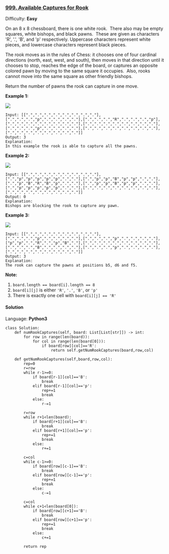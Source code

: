 ### [999\. Available Captures for Rook](https://leetcode.com/problems/available-captures-for-rook/)

Difficulty: **Easy**


On an 8 x 8 chessboard, there is one white rook.  There also may be empty squares, white bishops, and black pawns.  These are given as characters 'R', '.', 'B', and 'p' respectively. Uppercase characters represent white pieces, and lowercase characters represent black pieces.

The rook moves as in the rules of Chess: it chooses one of four cardinal directions (north, east, west, and south), then moves in that direction until it chooses to stop, reaches the edge of the board, or captures an opposite colored pawn by moving to the same square it occupies.  Also, rooks cannot move into the same square as other friendly bishops.

Return the number of pawns the rook can capture in one move.

**Example 1:**

![](https://assets.leetcode.com/uploads/2019/02/20/1253_example_1_improved.PNG)

```
Input: [[".",".",".",".",".",".",".","."],[".",".",".","p",".",".",".","."],[".",".",".","R",".",".",".","p"],[".",".",".",".",".",".",".","."],[".",".",".",".",".",".",".","."],[".",".",".","p",".",".",".","."],[".",".",".",".",".",".",".","."],[".",".",".",".",".",".",".","."]]
Output: 3
Explanation: 
In this example the rook is able to capture all the pawns.
```

**Example 2:**

![](https://assets.leetcode.com/uploads/2019/02/19/1253_example_2_improved.PNG)

```
Input: [[".",".",".",".",".",".",".","."],[".","p","p","p","p","p",".","."],[".","p","p","B","p","p",".","."],[".","p","B","R","B","p",".","."],[".","p","p","B","p","p",".","."],[".","p","p","p","p","p",".","."],[".",".",".",".",".",".",".","."],[".",".",".",".",".",".",".","."]]
Output: 0
Explanation: 
Bishops are blocking the rook to capture any pawn.
```

**Example 3:**

![](https://assets.leetcode.com/uploads/2019/02/20/1253_example_3_improved.PNG)

```
Input: [[".",".",".",".",".",".",".","."],[".",".",".","p",".",".",".","."],[".",".",".","p",".",".",".","."],["p","p",".","R",".","p","B","."],[".",".",".",".",".",".",".","."],[".",".",".","B",".",".",".","."],[".",".",".","p",".",".",".","."],[".",".",".",".",".",".",".","."]]
Output: 3
Explanation: 
The rook can capture the pawns at positions b5, d6 and f5.
```

**Note:**

1.  `board.length == board[i].length == 8`
2.  `board[i][j]` is either `'R'`, `'.'`, `'B'`, or `'p'`
3.  There is exactly one cell with `board[i][j] == 'R'`


#### Solution

Language: **Python3**

```python3
class Solution:
    def numRookCaptures(self, board: List[List[str]]) -> int:
        for row in range(len(board)):
            for col in range(len(board[0])):
                if board[row][col]=='R':
                    return self.getNumRookCaptures(board,row,col)
                
    def getNumRookCaptures(self,board,row,col):
        rep=0
        r=row
        while r-1>=0:
            if board[r-1][col]=='B':
                break
            elif board[r-1][col]=='p':
                rep+=1
                break
            else:
                r-=1
                
        r=row
        while r+1<len(board):
            if board[r+1][col]=='B':
                break
            elif board[r+1][col]=='p':
                rep+=1
                break
            else:
                r+=1
        
        c=col
        while c-1>=0:
            if board[row][c-1]=='B':
                break
            elif board[row][c-1]=='p':
                rep+=1
                break
            else:
                c-=1
            
        c=col
        while c+1<len(board[0]):
            if board[row][c+1]=='B':
                break
            elif board[row][c+1]=='p':
                rep+=1
                break
            else:
                c+=1
                
        return rep
```
